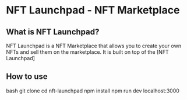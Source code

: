 # NFT Launchpad - NFT Marketplace

## What is NFT Launchpad?

NFT Launchpad is a NFT Marketplace that allows you to create your own NFTs and sell them on the marketplace. It is built on top of the [NFT Launchpad]


## How to use

bash
git clone
cd nft-launchpad
npm install
npm run dev
localhost:3000


